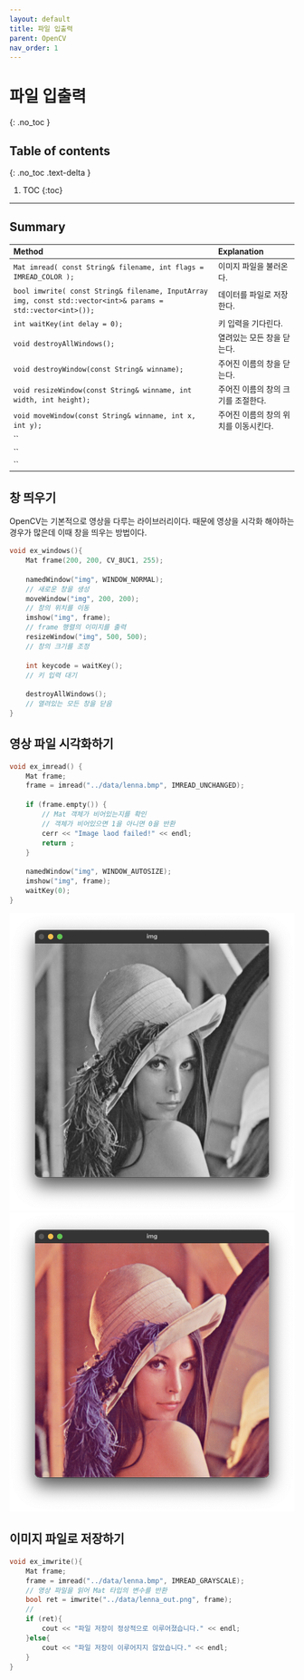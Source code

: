 ```yaml
---
layout: default
title: 파일 입출력
parent: OpenCV
nav_order: 1
---
```


# 파일 입출력
{: .no_toc }

## Table of contents
{: .no_toc .text-delta }

1. TOC
{:toc}

---

## Summary

| Method        | Explanation      |
|:-------------|:------------------|
| `Mat imread( const String& filename, int flags = IMREAD_COLOR );` | 이미지 파일을 불러온다. |
| `bool imwrite( const String& filename, InputArray img, const std::vector<int>& params = std::vector<int>());` | 데이터를 파일로 저장한다. |
| `int waitKey(int delay = 0);` | 키 입력을 기다린다. |
| `void destroyAllWindows();` | 열려있는 모든 창을 닫는다. |
| `void destroyWindow(const String& winname);` | 주어진 이름의 창을 닫는다. |
| `void resizeWindow(const String& winname, int width, int height);` | 주어진 이름의 창의 크기를 조절한다. |
| `void moveWindow(const String& winname, int x, int y);` | 주어진 이름의 창의 위치를 이동시킨다. |
| `` |  |
| `` |  |
| `` |  |




## 창 띄우기
OpenCV는 기본적으로 영상을 다루는 라이브러리이다. 때문에 영상을 시각화 해야하는 경우가 많은데 이때 창을 띄우는 방법이다.
```cpp
void ex_windows(){
    Mat frame(200, 200, CV_8UC1, 255);

    namedWindow("img", WINDOW_NORMAL);
    // 새로운 창을 생성
    moveWindow("img", 200, 200);
    // 창의 위치를 이동
    imshow("img", frame);
    // frame 행렬의 이미지를 출력
    resizeWindow("img", 500, 500); 
    // 창의 크기를 조정

    int keycode = waitKey();
    // 키 입력 대기

    destroyAllWindows();
    // 열려있는 모든 창을 닫음
}
```

## 영상 파일 시각화하기
```cpp
void ex_imread() { 
    Mat frame;
    frame = imread("../data/lenna.bmp", IMREAD_UNCHANGED);

    if (frame.empty()) {
        // Mat 객체가 비어있는지를 확인
        // 객체가 비어있으면 1을 아니면 0을 반환
        cerr << "Image laod failed!" << endl;
        return ;
    }

    namedWindow("img", WINDOW_AUTOSIZE);
    imshow("img", frame);
    waitKey(0);
}
```


![](imgs/grayscale.png)
![](imgs/color.png)

## 이미지 파일로 저장하기
```cpp
void ex_imwrite(){
    Mat frame;
    frame = imread("../data/lenna.bmp", IMREAD_GRAYSCALE);
    // 영상 파일을 읽어 Mat 타입의 변수를 반환
    bool ret = imwrite("../data/lenna_out.png", frame);
    // 
    if (ret){
        cout << "파일 저장이 정상적으로 이루어졌습니다." << endl;
    }else{
        cout << "파일 저장이 이루어지지 않았습니다." << endl;
    }
}
```